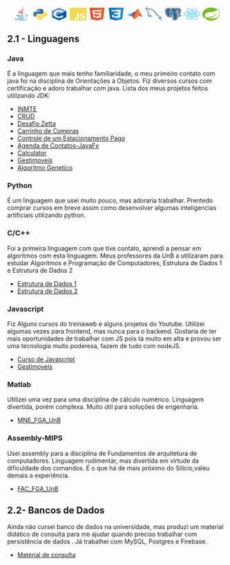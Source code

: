 ##
<div style="display: inline_block" align="center"><br>
  <img align="center" alt="Judeu-Java" height="30" width="40" src="https://raw.githubusercontent.com/devicons/devicon/master/icons/java/java-original.svg">
    <img align="center" alt="Judeu-Python" height="30" width="40" src="https://raw.githubusercontent.com/devicons/devicon/master/icons/python/python-original.svg">
  <img align="center" alt="Judeu-C" height="30" width="40" src="https://raw.githubusercontent.com/devicons/devicon/master/icons/c/c-original.svg">
  <img align="center" alt="Judeu-Js" height="30" width="40" src="https://raw.githubusercontent.com/devicons/devicon/master/icons/javascript/javascript-plain.svg">
   <img align="center" alt="Judeu-HTML" height="30" width="40" src="https://raw.githubusercontent.com/devicons/devicon/master/icons/html5/html5-original.svg">
  <img align="center" alt="Judeu-CSS" height="30" width="40" src="https://raw.githubusercontent.com/devicons/devicon/master/icons/css3/css3-original.svg">
   <img align="center" alt="Judeu-Mysql" height="30" width="40" src="https://raw.githubusercontent.com/devicons/devicon/master/icons/matlab/matlab-original.svg">
   <img align="center" alt="Judeu-Mysql" height="30" width="40" src="https://raw.githubusercontent.com/devicons/devicon/master/icons/mysql/mysql-original.svg">
   <img align="center" alt="Judeu-Mysql" height="30" width="40" src="https://raw.githubusercontent.com/devicons/devicon/master/icons/postgresql/postgresql-original.svg">
  <img align="center" alt="Judeu-React" height="30" width="40" src="https://raw.githubusercontent.com/devicons/devicon/master/icons/react/react-original.svg">
 

  <img align="center" alt="Judeu-Spring" height="30" width="40" src="https://raw.githubusercontent.com/devicons/devicon/master/icons/spring/spring-original.svg">
  
 
  
 </div> 
 <tr>
  </tr>
  
## 2.1 - Linguagens

### Java
  É a linguagem que mais tenho familiaridade, o meu primeiro contato com java foi na disciplina de Orientações a Objetos. Fiz diversos cursos com certificação e adoro trabalhar com java.
 Lista dos meus projetos feitos utilizando JDK:
<ul>
<li><a href="https://github.com/lramon2001/INMTE">INMTE</a></li>
<li><a href="https://github.com/lramon2001/CRUD">CRUD</a></li>
<li><a href="https://github.com/lramon2001/DesafioZetta">Desafio Zetta</a></li>
<li><a href="https://github.com/lramon2001/CarrinhoDeCompras">Carrinho de Compras</a></li>
<li><a href="https://github.com/lramon2001/ControleEstacionamentoPago">Controle de um Estacionamento Pago</a></li>
<li><a href="https://github.com/lramon2001/Agenda-de-Contatos-JavaFX">Agenda de Contatos-JavaFx</a></li>
<li><a href="https://github.com/lramon2001/Calculator">Calculator</a></li>
<li><a href="https://github.com/lramon2001/GestImoveis-Corretores">Gestimoveis</a></li>
<li><a href="https://github.com/lramon2001/Algoritmo-Genetico-UnB">Algoritmo Genetico</a></li>
</ul>
<tr>
</tr>

### Python

É um linguagem que usei muito pouco, mas adoraria trabalhar. Prentedo comprar cursos em breve assim como desenvolver algumas inteligencias artificiais utilizando python.

### C/C++
 
  Foi a primeira linguagem com que tive contato, aprendi a pensar em algoritmos com esta linguagem. Meus professores da UnB a utilizaram para estudar Algoritmos e Programação de Computadores, Estrutura de Dados 1 e Estrutura de Dados 2
<ul>
  <li><a href="https://github.com/lramon2001/EDA1_FGA_UnB">Estrutura de Dados 1</a></li>
  <li><a href="https://github.com/lramon2001/EDA2_FGA_UnB">Estrutura de Dados 2</a></li>
</ul>

<tr>
</tr>

### Javascript

Fiz Alguns cursos do treinaweb e alguns projetos do Youtube. Utilizei algumas vezes para frontend, mas nunca para o backend. Gostaria de ter mais oportunidades de trabalhar com JS pois tá muito em alta e provou ser uma tecnologia muito poderesa, fazem de tudo com nodeJS.
<ul>
  <li><a href="">Curso de Javascript</a></li>
  <li><a href="">Gestimoveis</a></li>
</ul>

### Matlab

Utilizei uma vez para uma disciplina de cálculo numérico. Linguagem divertida, porém complexa. Muito útil para soluções de engenharia.
<ul>
  <li><a href="https://github.com/lramon2001/MNE_FGA_UnB">MNE_FGA_UnB</a></li>
</ul>

### Assembly-MIPS

Usei assembly para a disciplina de Fundamentos de arquitetura de computadores. Linguagem rudimentar, mas divertida em virtude da dificuldade dos comandos. É o que há de mais próximo do Silício,valeu demais a experiência.
<ul>
  <li><a href="https://github.com/lramon2001/FAC_FGA_UnB">FAC_FGA_UnB</a></li>
</ul>


## 2.2- Bancos de Dados

Ainda não cursei banco de dados na universidade, mas produzi um material didático de consulta para me ajudar quando preciso trabalhar com persistência de dados . Já trabalhei com MySQL, Postgres e Firebase.

<ul>
  <li><a href="https://gist.github.com/lramon2001/c68d22e8e31b780fe60a26bd52e4ebb7">Material de consulta</a></li>
</ul>
